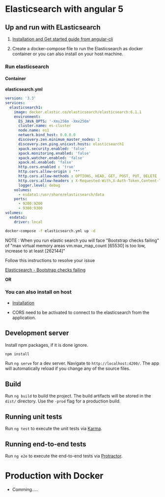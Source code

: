 # Elasticsearch with angular 5

## Up and run with ELasticsearch

1. [Installation and Get started guide from angular-cli](https://github.com/angular/angular-cli#installation)

2. Create a docker-compose file to run the Elasticsearch as docker container or you can also install on your host machine.

### Run elasticsearch

#### Container

**elasticsearch.yml**

```yml
version: '3.3'
services:
  elasticsearch1:
    image: docker.elastic.co/elasticsearch/elasticsearch:6.1.1
    environment:
      ES_JAVA_OPTS: '-Xms256m -Xmx256m'
      cluster.name: es-cluster
      node.name: es1
      network.bind_host: 0.0.0.0
      discovery.zen.minimum_master_nodes: 1
      discovery.zen.ping.unicast.hosts: elasticsearch1
      xpack.security.enabled: 'false'
      xpack.monitoring.enabled: 'false'
      xpack.watcher.enabled: 'false'
      xpack.ml.enabled: 'false'
      http.cors.enabled : 'true'
      http.cors.allow-origin : "*"
      http.cors.allow-methods : OPTIONS, HEAD, GET, POST, PUT, DELETE
      http.cors.allow-headers : X-Requested-With,X-Auth-Token,Content-Type, Content-Length
      logger.level: debug
    volumes:
      - esdata1:/usr/share/elasticsearch/data
    ports:
      - 9200:9200
      - 9300:9300
volumes:
  esdata1:
    driver: local

```

```bash
docker-compose -f elasticsearch.yml up -d
```

NOTE : When you run elastic search you will face "Bootstrap checks failing" of "max virtual memory areas vm.max_map_count [65530] is too low, increase to at least [262144]"

Follow this instructions to resolve your issue 

[Elasticsearch - Bootstrap checks failing](https://stackoverflow.com/questions/42300463/elasticsearch-5-x-bootstrap-checks-failing/47211716#47211716)

**OR**

### You can also install on host

- [Installation](https://www.elastic.co/guide/en/elasticsearch/reference/current/_installation.html)

- CORS need to be activated to connect to the elasticsearch from the application.

## Development server

Install npm packages, if it is done ignore.

```bash
npm install
```

Run `ng serve` for a dev server. Navigate to `http://localhost:4200/`. The app will automatically reload if you change any of the source files.

## Build

Run `ng build` to build the project. The build artifacts will be stored in the `dist/` directory. Use the `-prod` flag for a production build.

## Running unit tests

Run `ng test` to execute the unit tests via [Karma](https://karma-runner.github.io).

## Running end-to-end tests

Run `ng e2e` to execute the end-to-end tests via [Protractor](http://www.protractortest.org/).

# Production with Docker

- Comming.....